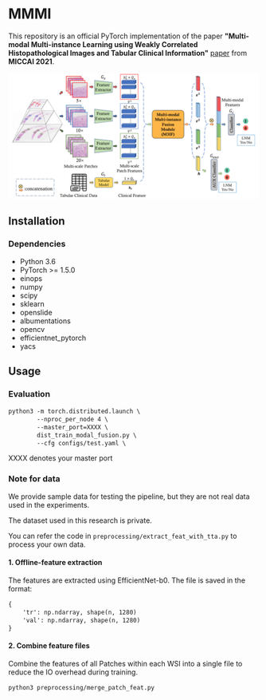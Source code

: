 # MMMI



This repository is an official PyTorch implementation of the paper 
**"Multi-modal Multi-instance Learning using Weakly Correlated Histopathological Images and Tabular Clinical Information"** [paper]() 
from **MICCAI 2021**.

![](./figs/arch.png)

## Installation
### Dependencies
* Python 3.6
* PyTorch >= 1.5.0
* einops
* numpy
* scipy
* sklearn
* openslide
* albumentations
* opencv
* efficientnet_pytorch
* yacs

## Usage

### Evaluation
```shell script
python3 -m torch.distributed.launch \
        --nproc_per_node 4 \
        --master_port=XXXX \
        dist_train_modal_fusion.py \
        --cfg configs/test.yaml \

```
XXXX denotes your master port


### Note for data
 
We provide sample data for testing the pipeline, but they are not real data used in the experiments.

The dataset used in this research is private.

You can refer the code in `preprocessing/extract_feat_with_tta.py` to process your own data.

#### 1. Offline-feature extraction

The features are extracted using EfficientNet-b0.
The file is saved in the format:

```
{
    'tr': np.ndarray, shape(n, 1280)
    'val': np.ndarray, shape(n, 1280)
}
```

#### 2. Combine feature files
Combine the features of all Patches within each WSI into a single file to reduce the IO overhead during training.

```bash
python3 preprocessing/merge_patch_feat.py
```
